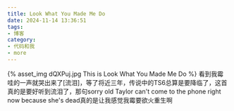 ```yaml
---
title: Look What You Made Me Do
date: 2024-11-14 13:36:51
tags:
- 博客
category:
- 代码和我
- more
---
```

{% asset_img dQXPuj.jpg This is Look What You Made Me Do %}
看到我霉哇的一声就哭出来了[流泪]，等了将近三年，传说中的TS6总算是要降临了，这首真的是要好听到流泪了，那句sorry old Taylor can't come to the phone right now because she's dead真的是让我感觉我霉要欲火重生啊